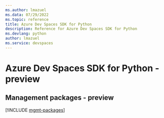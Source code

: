 ```yaml
---
ms.author: lmazuel
ms.data: 07/29/2022
ms.topic: reference
title: Azure Dev Spaces SDK for Python
description: Reference for Azure Dev Spaces SDK for Python
ms.devlang: python
author: lmazuel
ms.service: devspaces
---
```

# Azure Dev Spaces SDK for Python - preview

## Management packages - preview
[!INCLUDE [mgmt-packages](dev-spaces-mgmt-index.md)]

